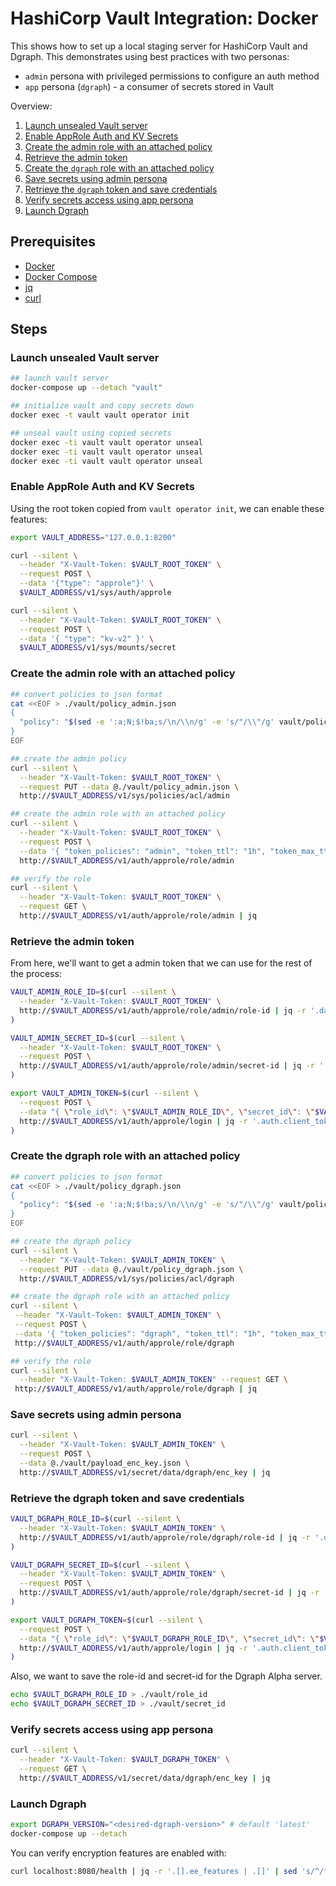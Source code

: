 # HashiCorp Vault Integration: Docker

This shows how to set up a local staging server for HashiCorp Vault and Dgraph. This demonstrates using best practices with two personas:

* `admin` persona with privileged permissions to configure an auth method
* `app` persona (`dgraph`) - a consumer of secrets stored in Vault

Overview:

1. [Launch unsealed Vault server](#Launch-unsealed-Vault-server)
2. [Enable AppRole Auth and KV Secrets](#Enable-AppRole-Auth-and-KV-Secrets)
3. [Create the admin role with an attached policy](#Create-the-admin-role-with-an-attached-policy)
4. [Retrieve the admin token](#Retrieve-the-admin-token)
5. [Create the `dgraph` role with an attached policy](#Create-the-dgraph-role-with-an-attached-policy)
6. [Save secrets using admin persona](#Save-secrets-using-admin-persona)
7. [Retrieve the `dgraph` token and save credentials](#Retrieve-the-dgraph-token-and-save-credentials)
8. [Verify secrets access using app persona](#Verify-secrets-access-using-app-persona)
9. [Launch Dgraph](#Launch-Dgraph)

## Prerequisites

* [Docker](https://docs.docker.com/engine/install/)
* [Docker Compose](https://docs.docker.com/compose/install/)
* [jq](https://stedolan.github.io/jq/)
* [curl](https://curl.se/)

## Steps

### Launch unsealed Vault server

```bash
## launch vault server
docker-compose up --detach "vault"

## initialize vault and copy secrets down
docker exec -t vault vault operator init

## unseal vault using copied secrets
docker exec -ti vault vault operator unseal
docker exec -ti vault vault operator unseal
docker exec -ti vault vault operator unseal
```

### Enable AppRole Auth and KV Secrets

Using the root token copied from `vault operator init`, we can enable these features:

```bash
export VAULT_ADDRESS="127.0.0.1:8200"

curl --silent \
  --header "X-Vault-Token: $VAULT_ROOT_TOKEN" \
  --request POST \
  --data '{"type": "approle"}' \
  $VAULT_ADDRESS/v1/sys/auth/approle

curl --silent \
  --header "X-Vault-Token: $VAULT_ROOT_TOKEN" \
  --request POST \
  --data '{ "type": "kv-v2" }' \
  $VAULT_ADDRESS/v1/sys/mounts/secret
```

### Create the admin role with an attached policy

```bash
## convert policies to json format
cat <<EOF > ./vault/policy_admin.json
{
  "policy": "$(sed -e ':a;N;$!ba;s/\n/\\n/g' -e 's/"/\\"/g' vault/policy_admin.hcl)"
}
EOF

## create the admin policy
curl --silent \
  --header "X-Vault-Token: $VAULT_ROOT_TOKEN" \
  --request PUT --data @./vault/policy_admin.json \
  http://$VAULT_ADDRESS/v1/sys/policies/acl/admin

## create the admin role with an attached policy
curl --silent \
  --header "X-Vault-Token: $VAULT_ROOT_TOKEN" \
  --request POST \
  --data '{ "token_policies": "admin", "token_ttl": "1h", "token_max_ttl": "4h" }' \
  http://$VAULT_ADDRESS/v1/auth/approle/role/admin

## verify the role
curl --silent \
  --header "X-Vault-Token: $VAULT_ROOT_TOKEN" \
  --request GET \
  http://$VAULT_ADDRESS/v1/auth/approle/role/admin | jq
```

### Retrieve the admin token

From here, we'll want to get a admin token that we can use for the rest of the process:

```bash
VAULT_ADMIN_ROLE_ID=$(curl --silent \
  --header "X-Vault-Token: $VAULT_ROOT_TOKEN" \
  http://$VAULT_ADDRESS/v1/auth/approle/role/admin/role-id | jq -r '.data.role_id'
)

VAULT_ADMIN_SECRET_ID=$(curl --silent \
  --header "X-Vault-Token: $VAULT_ROOT_TOKEN" \
  --request POST \
  http://$VAULT_ADDRESS/v1/auth/approle/role/admin/secret-id | jq -r '.data.secret_id'
)

export VAULT_ADMIN_TOKEN=$(curl --silent \
  --request POST \
  --data "{ \"role_id\": \"$VAULT_ADMIN_ROLE_ID\", \"secret_id\": \"$VAULT_ADMIN_SECRET_ID\" }" \
  http://$VAULT_ADDRESS/v1/auth/approle/login | jq -r '.auth.client_token'
)
```

### Create the dgraph role with an attached policy

```bash
## convert policies to json format
cat <<EOF > ./vault/policy_dgraph.json
{
  "policy": "$(sed -e ':a;N;$!ba;s/\n/\\n/g' -e 's/"/\\"/g' vault/policy_dgraph.hcl)"
}
EOF

## create the dgraph policy
curl --silent \
  --header "X-Vault-Token: $VAULT_ADMIN_TOKEN" \
  --request PUT --data @./vault/policy_dgraph.json \
  http://$VAULT_ADDRESS/v1/sys/policies/acl/dgraph

## create the dgraph role with an attached policy
curl --silent \
 --header "X-Vault-Token: $VAULT_ADMIN_TOKEN" \
 --request POST \
 --data '{ "token_policies": "dgraph", "token_ttl": "1h", "token_max_ttl": "4h" }' \
 http://$VAULT_ADDRESS/v1/auth/approle/role/dgraph

## verify the role
curl --silent \
  --header "X-Vault-Token: $VAULT_ADMIN_TOKEN" --request GET \
 http://$VAULT_ADDRESS/v1/auth/approle/role/dgraph | jq
```

### Save secrets using admin persona

```bash
curl --silent \
  --header "X-Vault-Token: $VAULT_ADMIN_TOKEN" \
  --request POST \
  --data @./vault/payload_enc_key.json \
  http://$VAULT_ADDRESS/v1/secret/data/dgraph/enc_key | jq
```

### Retrieve the dgraph token and save credentials

```bash
VAULT_DGRAPH_ROLE_ID=$(curl --silent \
  --header "X-Vault-Token: $VAULT_ADMIN_TOKEN" \
  http://$VAULT_ADDRESS/v1/auth/approle/role/dgraph/role-id | jq -r '.data.role_id'
)

VAULT_DGRAPH_SECRET_ID=$(curl --silent \
  --header "X-Vault-Token: $VAULT_ADMIN_TOKEN" \
  --request POST \
  http://$VAULT_ADDRESS/v1/auth/approle/role/dgraph/secret-id | jq -r '.data.secret_id'
)

export VAULT_DGRAPH_TOKEN=$(curl --silent \
  --request POST \
  --data "{ \"role_id\": \"$VAULT_DGRAPH_ROLE_ID\", \"secret_id\": \"$VAULT_DGRAPH_SECRET_ID\" }" \
  http://$VAULT_ADDRESS/v1/auth/approle/login | jq -r '.auth.client_token'
)
```

Also, we want to save the role-id and secret-id for the Dgraph Alpha server.

```bash
echo $VAULT_DGRAPH_ROLE_ID > ./vault/role_id
echo $VAULT_DGRAPH_SECRET_ID > ./vault/secret_id
```

### Verify secrets access using app persona

```bash
curl --silent \
  --header "X-Vault-Token: $VAULT_DGRAPH_TOKEN" \
  --request GET \
  http://$VAULT_ADDRESS/v1/secret/data/dgraph/enc_key | jq
```

### Launch Dgraph

```bash
export DGRAPH_VERSION="<desired-dgraph-version>" # default 'latest'
docker-compose up --detach
```

You can verify encryption features are enabled with:

```bash
curl localhost:8080/health | jq -r '.[].ee_features | .[]' | sed 's/^/* /'
```
